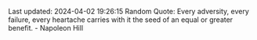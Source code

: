 Last updated: 2024-04-02 19:26:15
Random Quote: Every adversity, every failure, every heartache carries with it the seed of an equal or greater benefit. - Napoleon Hill